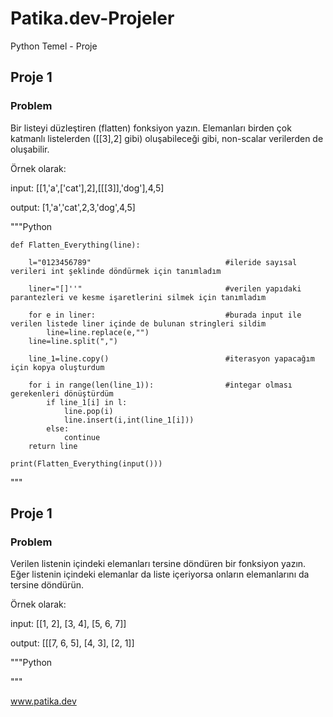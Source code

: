 # Patika.dev-Projeler
 Python Temel - Proje

## Proje 1

### Problem

Bir listeyi düzleştiren (flatten) fonksiyon yazın. Elemanları birden çok katmanlı listelerden ([[3],2] gibi) oluşabileceği gibi, non-scalar verilerden de oluşabilir.

Örnek olarak:

input: [[1,'a',['cat'],2],[[[3]],'dog'],4,5]

output: [1,'a','cat',2,3,'dog',4,5]

"""Python

    def Flatten_Everything(line):
    
        l="0123456789"                              #ileride sayısal verileri int şeklinde döndürmek için tanımladım
    
        liner="[]''"                                #verilen yapıdaki parantezleri ve kesme işaretlerini silmek için tanımladım
    
        for e in liner:                             #burada input ile verilen listede liner içinde de bulunan stringleri sildim 
            line=line.replace(e,"")
        line=line.split(",")
    
        line_1=line.copy()                          #iterasyon yapacağım için kopya oluşturdum
    
        for i in range(len(line_1)):                #integar olması gerekenleri dönüştürdüm
            if line_1[i] in l:
                line.pop(i)
                line.insert(i,int(line_1[i]))
            else:
                continue
        return line

    print(Flatten_Everything(input()))

"""

## Proje 1

### Problem

Verilen listenin içindeki elemanları tersine döndüren bir fonksiyon yazın. Eğer listenin içindeki elemanlar da liste içeriyorsa onların elemanlarını da tersine döndürün.

Örnek olarak:

input: [[1, 2], [3, 4], [5, 6, 7]]

output: [[[7, 6, 5], [4, 3], [2, 1]]

"""Python



"""

www.patika.dev
